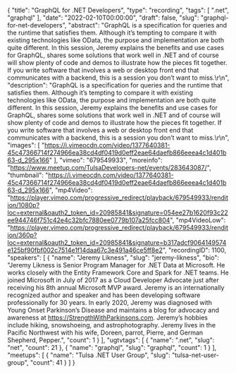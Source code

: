 {
  "title": "GraphQL for .NET Developers",
  "type": "recording",
  "tags": [
    ".net",
    "graphql"
  ],
  "date": "2022-02-10T00:00:00",
  "draft": false,
  "slug": "graphql-for-net-developers",
  "abstract": "GraphQL is a specification for queries and the runtime that satisfies them. Although it’s tempting to compare it with existing technologies like OData, the purpose and implementation are both quite different. In this session, Jeremy explains the benefits and use cases for GraphQL, shares some solutions that work well in .NET and of course will show plenty of code and demos to illustrate how the pieces fit together. If you write software that involves a web or desktop front end that communicates with a backend, this is a session you don’t want to miss.\r\n",
  "description": "GraphQL is a specification for queries and the runtime that satisfies them. Although it’s tempting to compare it with existing technologies like OData, the purpose and implementation are both quite different. In this session, Jeremy explains the benefits and use cases for GraphQL, shares some solutions that work well in .NET and of course will show plenty of code and demos to illustrate how the pieces fit together. If you write software that involves a web or desktop front end that communicates with a backend, this is a session you don’t want to miss.\r\n",
  "images": [
    "https://i.vimeocdn.com/video/1377640381-45c47366714f274966ea38cd4df0419d0eff2eae64daefb866eeea4c1d401b63-d_295x166"
  ],
  "vimeo": "679549933",
  "moreinfo": "https://www.meetup.com/TulsaDevelopers-net/events/283643087/",
  "thumbnail": "https://i.vimeocdn.com/video/1377640381-45c47366714f274966ea38cd4df0419d0eff2eae64daefb866eeea4c1d401b63-d_295x166",
  "mp4Video": "https://player.vimeo.com/progressive_redirect/playback/679549933/rendition/1080p?loc=external&oauth2_token_id=20985841&signature=054ee27b1620f93c22ee944746f751c42e4c32bfc7880ee0779b107a25fcc804",
  "mp4VideoLow": "https://player.vimeo.com/progressive_redirect/playback/679549933/rendition/360p?loc=external&oauth2_token_id=20985841&signature=b317adcf9064149574e125bf90fbf002c7514e1f14daa67c3e491a46ce5ff8e2",
  "recordingID": 1100,
  "speakers": [
    {
      "name": "Jeremy Likness",
      "slug": "jeremy-likness",
      "bio": "Jeremy Likness is Senior Program Manager for .NET Data at Microsoft. He works closely with the Entity Framework Core and Spark for .NET teams. He joined Microsoft in July of 2017 as a Cloud Developer Advocate just after receiving his 8th annual Microsoft MVP award. Jeremy is an internationally recognized author and speaker and has been developing software professionally for 30 years. In early 2020, Jeremy was diagnosed with Young Onset Parkinson’s Disease and maintains a blog for advocacy and awareness at https://StrengthWithParkinsons.com. Jeremy’s hobbies include hiking, snowshoeing, and astrophotography. Jeremy lives in the Pacific Northwest with his wife, Doreen, parrot, Pierre, and German Shepherd, Pepper.",
      "count": 1
    }
  ],
  "ugtvtags": [
    {
      "name": ".net",
      "slug": "net",
      "count": 21
    },
    {
      "name": "graphql",
      "slug": "graphql",
      "count": 1
    }
  ],
  "meetups": [
    {
      "name": "Tulsa .NET User Group",
      "slug": "tulsa-net-user-group",
      "count": 41
    }
  ]
}